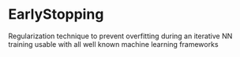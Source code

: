 # EarlyStopping
Regularization technique to prevent overfitting during an iterative NN training usable with all well known machine learning frameworks
